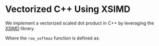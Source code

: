 # Vectorized C++ Using XSIMD

We implement a vectorized scaled dot product in C++ by leveraging the [XSIMD](https://github.com/xtensor-stack/xsimd) library.

[](cpp_simd_xsimd.cpp ':include :type=code cpp :fragment=scaled-dot-product')
 

Where the `row_softmax` function is defined as:

[](cpp_simd_xsimd.cpp ':include :type=code cpp :fragment=row-softmax')